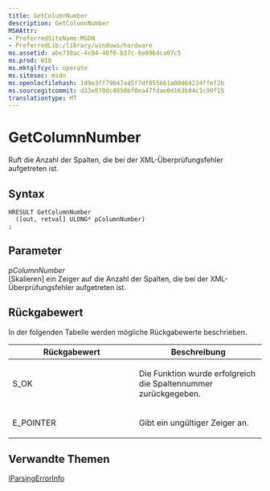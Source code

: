 ```yaml
---
title: GetColumnNumber
description: GetColumnNumber
MSHAttr:
- PreferredSiteName:MSDN
- PreferredLib:/library/windows/hardware
ms.assetid: abe730ac-4c04-48f0-b37c-6e096dca07c5
ms.prod: W10
ms.mktglfcycl: operate
ms.sitesec: msdn
ms.openlocfilehash: 1d9e3ff79047a45f7df055661a00d64224ffef2b
ms.sourcegitcommit: d33e870dc4850bf0ea47fdae0d163b04c1c90f15
translationtype: MT
---
```

# <a name="getcolumnnumber"></a>GetColumnNumber


Ruft die Anzahl der Spalten, die bei der XML-Überprüfungsfehler aufgetreten ist.

## <a name="syntax"></a>Syntax


``` syntax
HRESULT GetColumnNumber
  ([out, retval] ULONG* pColumnNumber)
;
```

## <a name="parameters"></a>Parameter


<a href="" id="pcolumnnumber"></a>*pColumnNumber*  
\[Skalieren\] ein Zeiger auf die Anzahl der Spalten, die bei der XML-Überprüfungsfehler aufgetreten ist.

## <a name="return-value"></a>Rückgabewert


In der folgenden Tabelle werden mögliche Rückgabewerte beschrieben.

<table>
<colgroup>
<col width="50%" />
<col width="50%" />
</colgroup>
<thead>
<tr class="header">
<th>Rückgabewert</th>
<th>Beschreibung</th>
</tr>
</thead>
<tbody>
<tr class="odd">
<td><p>S_OK</p></td>
<td><p>Die Funktion wurde erfolgreich die Spaltennummer zurückgegeben.</p></td>
</tr>
<tr class="even">
<td><p>E_POINTER</p></td>
<td><p>Gibt ein ungültiger Zeiger an.</p></td>
</tr>
</tbody>
</table>

 

## <a name="related-topics"></a>Verwandte Themen


[IParsingErrorInfo](iparsingerrorinfo.md)

 

 







